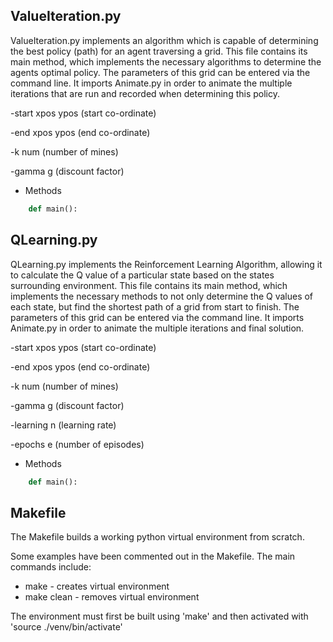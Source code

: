 ## ValueIteration.py
ValueIteration.py implements an algorithm which is capable of determining the best policy (path) for an agent traversing a grid. 
This file contains its main method, which implements the necessary algorithms to determine the agents optimal policy. 
The parameters of this grid can be entered via the command line. 
It imports Animate.py in order to animate the multiple iterations that are run and recorded when determining this policy. 

-start xpos ypos (start co-ordinate)

-end xpos ypos (end co-ordinate)

-k num (number of mines)

-gamma g (discount factor)

* Methods
```python
    def main():
```

## QLearning.py
QLearning.py implements the Reinforcement Learning Algorithm, allowing it to calculate the Q value of a particular state based on the states surrounding environment.
This file contains its main method, which implements the necessary methods to not only determine the Q values of each state, but find the shortest path of a grid from start to finish.
The parameters of this grid can be entered via the command line. 
It imports Animate.py in order to animate the multiple iterations and final solution.

-start xpos ypos (start co-ordinate)

-end xpos ypos (end co-ordinate)

-k num (number of mines)

-gamma g (discount factor)

-learning n (learning rate)

-epochs e (number of episodes)

* Methods
```python
    def main():
```

## Makefile
The Makefile builds a working python virtual environment from scratch. 

Some examples have been commented out in the Makefile. The main commands include:
* make - creates virtual environment
* make clean - removes virtual environment

The environment must first be built using 'make' and then activated with 'source ./venv/bin/activate'
